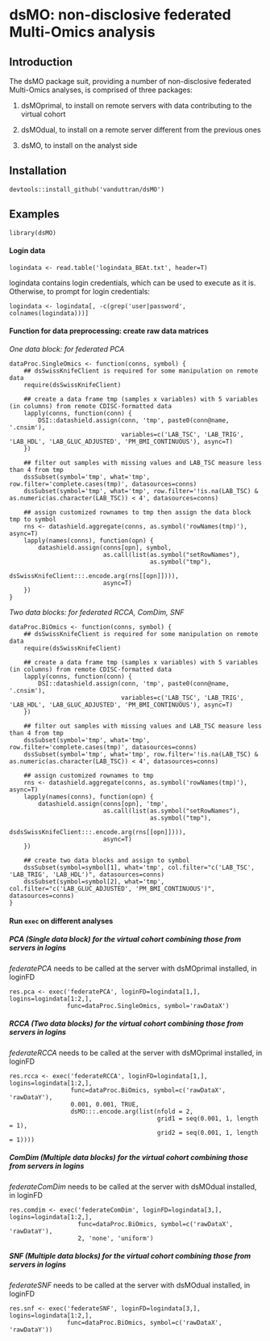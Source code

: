# dsMO: non-disclosive federated Multi-Omics analysis

## Introduction
The dsMO package suit, providing a number of non-disclosive federated Multi-Omics analyses, is comprised of three packages:

1. dsMOprimal, to install on remote servers with data contributing to the virtual cohort

2. dsMOdual, to install on a remote server different from the previous ones  

3. dsMO, to install on the analyst side


## Installation
```
devtools::install_github('vanduttran/dsMO')
```

## Examples
```
library(dsMO)
```
#### Login data
```
logindata <- read.table('logindata_BEAt.txt', header=T)
```
logindata contains login credentials, which can be used to execute as it is. Otherwise, to prompt for login credentials:
```
logindata <- logindata[, -c(grep('user|password', colnames(logindata)))]
```

#### Function for data preprocessing: create raw data matrices 

_One data block: for federated PCA_
  
```
dataProc.SingleOmics <- function(conns, symbol) {
    ## dsSwissKnifeClient is required for some manipulation on remote data
    require(dsSwissKnifeClient)
    
    ## create a data frame tmp (samples x variables) with 5 variables (in columns) from remote CDISC-formatted data
    lapply(conns, function(conn) {
        DSI::datashield.assign(conn, 'tmp', paste0(conn@name, '.cnsim'), 
                               variables=c('LAB_TSC', 'LAB_TRIG', 'LAB_HDL', 'LAB_GLUC_ADJUSTED', 'PM_BMI_CONTINUOUS'), async=T)
    })
    
    ## filter out samples with missing values and LAB_TSC measure less than 4 from tmp
    dssSubset(symbol='tmp', what='tmp', row.filter='complete.cases(tmp)', datasources=conns)
    dssSubset(symbol='tmp', what='tmp', row.filter='!is.na(LAB_TSC) & as.numeric(as.character(LAB_TSC)) < 4', datasources=conns)
    
    ## assign customized rownames to tmp then assign the data block tmp to symbol
    rns <- datashield.aggregate(conns, as.symbol('rowNames(tmp)'), async=T)
    lapply(names(conns), function(opn) {
        datashield.assign(conns[opn], symbol, 
                          as.call(list(as.symbol("setRowNames"),
                                       as.symbol("tmp"),
                                       dsSwissKnifeClient:::.encode.arg(rns[[opn]]))),
                          async=T)
    })
}
```

_Two data blocks: for federated RCCA, ComDim, SNF_
  
```
dataProc.BiOmics <- function(conns, symbol) {
    ## dsSwissKnifeClient is required for some manipulation on remote data
    require(dsSwissKnifeClient)
    
    ## create a data frame tmp (samples x variables) with 5 variables (in columns) from remote CDISC-formatted data
    lapply(conns, function(conn) {
        DSI::datashield.assign(conn, 'tmp', paste0(conn@name, '.cnsim'), 
                               variables=c('LAB_TSC', 'LAB_TRIG', 'LAB_HDL', 'LAB_GLUC_ADJUSTED', 'PM_BMI_CONTINUOUS'), async=T)
    })
    
    ## filter out samples with missing values and LAB_TSC measure less than 4 from tmp
    dssSubset(symbol='tmp', what='tmp', row.filter='complete.cases(tmp)', datasources=conns)
    dssSubset(symbol='tmp', what='tmp', row.filter='!is.na(LAB_TSC) & as.numeric(as.character(LAB_TSC)) < 4', datasources=conns)
    
    ## assign customized rownames to tmp
    rns <- datashield.aggregate(conns, as.symbol('rowNames(tmp)'), async=T)
    lapply(names(conns), function(opn) {
        datashield.assign(conns[opn], 'tmp', 
                          as.call(list(as.symbol("setRowNames"),
                                       as.symbol("tmp"),
                                       dsdsSwissKnifeClient:::.encode.arg(rns[[opn]]))),
                          async=T)
    })
    
    ## create two data blocks and assign to symbol
    dssSubset(symbol=symbol[1], what='tmp', col.filter="c('LAB_TSC', 'LAB_TRIG', 'LAB_HDL')", datasources=conns)
    dssSubset(symbol=symbol[2], what='tmp', col.filter="c('LAB_GLUC_ADJUSTED', 'PM_BMI_CONTINUOUS')", datasources=conns)
}
```

#### Run `exec` on different analyses


##### PCA (Single data block) for the virtual cohort combining those from servers in logins
*federatePCA* needs to be called at the server with dsMOprimal installed, in loginFD
```
res.pca <- exec('federatePCA', loginFD=logindata[1,], logins=logindata[1:2,],
                func=dataProc.SingleOmics, symbol='rawDataX')
```
##### RCCA (Two data blocks) for the virtual cohort combining those from servers in logins
*federateRCCA* needs to be called at the server with dsMOprimal installed, in loginFD
```
res.rcca <- exec('federateRCCA', loginFD=logindata[1,], logins=logindata[1:2,],
                 func=dataProc.BiOmics, symbol=c('rawDataX', 'rawDataY'),
                 0.001, 0.001, TRUE, 
                 dsMO:::.encode.arg(list(nfold = 2,
                                         grid1 = seq(0.001, 1, length = 1),
                                         grid2 = seq(0.001, 1, length = 1))))
```
##### ComDim (Multiple data blocks) for the virtual cohort combining those from servers in logins
*federateComDim* needs to be called at the server with dsMOdual installed, in loginFD
```
res.comdim <- exec('federateComDim', loginFD=logindata[3,], logins=logindata[1:2,],
                   func=dataProc.BiOmics, symbol=c('rawDataX', 'rawDataY'),
                   2, 'none', 'uniform')
```
##### SNF (Multiple data blocks) for the virtual cohort combining those from servers in logins
*federateSNF* needs to be called at the server with dsMOdual installed, in loginFD
```
res.snf <- exec('federateSNF', loginFD=logindata[3,], logins=logindata[1:2,],
                func=dataProc.BiOmics, symbol=c('rawDataX', 'rawDataY'))
```

